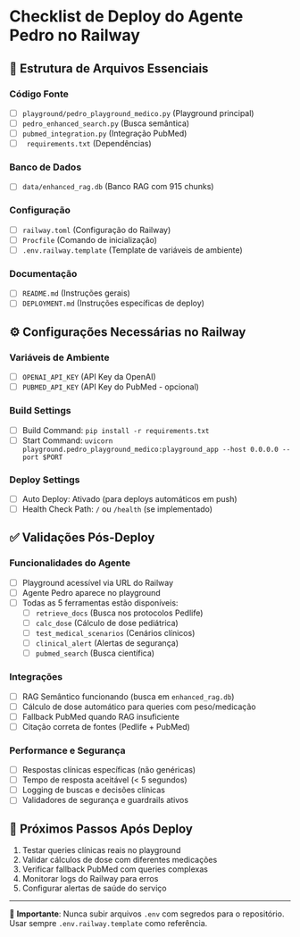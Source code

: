 # Checklist de Deploy do Agente Pedro no Railway

## 📁 Estrutura de Arquivos Essenciais

### Código Fonte
- [ ] `playground/pedro_playground_medico.py` (Playground principal)
- [ ] `pedro_enhanced_search.py` (Busca semântica)
- [ ] `pubmed_integration.py` (Integração PubMed)
- [ ] ` requirements.txt` (Dependências)

### Banco de Dados
- [ ] `data/enhanced_rag.db` (Banco RAG com 915 chunks)

### Configuração
- [ ] `railway.toml` (Configuração do Railway)
- [ ] `Procfile` (Comando de inicialização)
- [ ] `.env.railway.template` (Template de variáveis de ambiente)

### Documentação
- [ ] `README.md` (Instruções gerais)
- [ ] `DEPLOYMENT.md` (Instruções específicas de deploy)

## ⚙️ Configurações Necessárias no Railway

### Variáveis de Ambiente
- [ ] `OPENAI_API_KEY` (API Key da OpenAI)
- [ ] `PUBMED_API_KEY` (API Key do PubMed - opcional)

### Build Settings
- [ ] Build Command: `pip install -r requirements.txt`
- [ ] Start Command: `uvicorn playground.pedro_playground_medico:playground_app --host 0.0.0.0 --port $PORT`

### Deploy Settings
- [ ] Auto Deploy: Ativado (para deploys automáticos em push)
- [ ] Health Check Path: `/` ou `/health` (se implementado)

## ✅ Validações Pós-Deploy

### Funcionalidades do Agente
- [ ] Playground acessível via URL do Railway
- [ ] Agente Pedro aparece no playground
- [ ] Todas as 5 ferramentas estão disponíveis:
  - [ ] `retrieve_docs` (Busca nos protocolos Pedlife)
  - [ ] `calc_dose` (Cálculo de dose pediátrica)
  - [ ] `test_medical_scenarios` (Cenários clínicos)
  - [ ] `clinical_alert` (Alertas de segurança)
  - [ ] `pubmed_search` (Busca científica)

### Integrações
- [ ] RAG Semântico funcionando (busca em `enhanced_rag.db`)
- [ ] Cálculo de dose automático para queries com peso/medicação
- [ ] Fallback PubMed quando RAG insuficiente
- [ ] Citação correta de fontes (Pedlife + PubMed)

### Performance e Segurança
- [ ] Respostas clínicas específicas (não genéricas)
- [ ] Tempo de resposta aceitável (< 5 segundos)
- [ ] Logging de buscas e decisões clínicas
- [ ] Validadores de segurança e guardrails ativos

## 🚀 Próximos Passos Após Deploy

1. Testar queries clínicas reais no playground
2. Validar cálculos de dose com diferentes medicações
3. Verificar fallback PubMed com queries complexas
4. Monitorar logs do Railway para erros
5. Configurar alertas de saúde do serviço

---

📝 **Importante**: Nunca subir arquivos `.env` com segredos para o repositório. Usar sempre `.env.railway.template` como referência.
